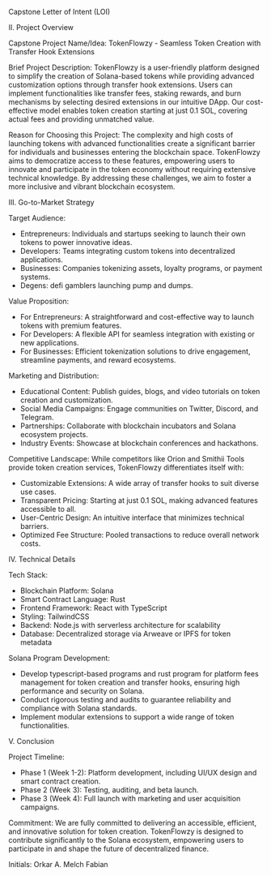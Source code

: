 Capstone Letter of Intent (LOI)

II. Project Overview

Capstone Project Name/Idea: TokenFlowzy - Seamless Token Creation with Transfer Hook Extensions

Brief Project Description: TokenFlowzy is a user-friendly platform designed to simplify the creation of Solana-based tokens while providing advanced customization options through transfer hook extensions. Users can implement functionalities like transfer fees, staking rewards, and burn mechanisms by selecting desired extensions in our intuitive DApp. Our cost-effective model enables token creation starting at just 0.1 SOL, covering actual fees and providing unmatched value.

Reason for Choosing this Project: The complexity and high costs of launching tokens with advanced functionalities create a significant barrier for individuals and businesses entering the blockchain space. TokenFlowzy aims to democratize access to these features, empowering users to innovate and participate in the token economy without requiring extensive technical knowledge. By addressing these challenges, we aim to foster a more inclusive and vibrant blockchain ecosystem.

III. Go-to-Market Strategy

Target Audience:
- Entrepreneurs: Individuals and startups seeking to launch their own tokens to power innovative ideas.
- Developers: Teams integrating custom tokens into decentralized applications.
- Businesses: Companies tokenizing assets, loyalty programs, or payment systems.
- Degens: defi gamblers launching pump and dumps.

Value Proposition:
- For Entrepreneurs: A straightforward and cost-effective way to launch tokens with premium features.
- For Developers: A flexible API for seamless integration with existing or new applications.
- For Businesses: Efficient tokenization solutions to drive engagement, streamline payments, and reward ecosystems.

Marketing and Distribution:
- Educational Content: Publish guides, blogs, and video tutorials on token creation and customization.
- Social Media Campaigns: Engage communities on Twitter, Discord, and Telegram.
- Partnerships: Collaborate with blockchain incubators and Solana ecosystem projects.
- Industry Events: Showcase at blockchain conferences and hackathons.

Competitive Landscape: While competitors like Orion and Smithii Tools provide token creation services, TokenFlowzy differentiates itself with:
- Customizable Extensions: A wide array of transfer hooks to suit diverse use cases.
- Transparent Pricing: Starting at just 0.1 SOL, making advanced features accessible to all.
- User-Centric Design: An intuitive interface that minimizes technical barriers.
- Optimized Fee Structure: Pooled transactions to reduce overall network costs.

IV. Technical Details

Tech Stack:
- Blockchain Platform: Solana
- Smart Contract Language: Rust
- Frontend Framework: React with TypeScript
- Styling: TailwindCSS
- Backend: Node.js with serverless architecture for scalability
- Database: Decentralized storage via Arweave or IPFS for token metadata

Solana Program Development:
- Develop typescript-based programs and rust program for platform fees management for token creation and transfer hooks, ensuring high performance and security on Solana.
- Conduct rigorous testing and audits to guarantee reliability and compliance with Solana standards.
- Implement modular extensions to support a wide range of token functionalities.

V. Conclusion

Project Timeline: 
- Phase 1 (Week 1-2): Platform development, including UI/UX design and smart contract creation.
- Phase 2 (Week 3): Testing, auditing, and beta launch.
- Phase 3 (Week 4): Full launch with marketing and user acquisition campaigns.

Commitment: We are fully committed to delivering an accessible, efficient, and innovative solution for token creation. TokenFlowzy is designed to contribute significantly to the Solana ecosystem, empowering users to participate in and shape the future of decentralized finance.

Initials: Orkar A. Melch Fabian
